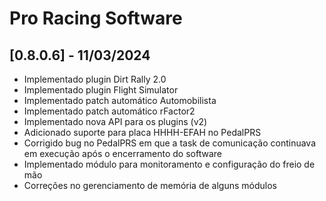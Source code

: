 # Pro Racing Software

## [0.8.0.6] - 11/03/2024

 - Implementado plugin Dirt Rally 2.0
 - Implementado plugin Flight Simulator
 - Implementado patch automático Automobilista
 - Implementado patch automático rFactor2
 - Implementado nova API para os plugins (v2)
 - Adicionado suporte para placa HHHH-EFAH no PedalPRS
 - Corrigido bug no PedalPRS em que a task de comunicação continuava em execução após o encerramento do software
 - Implementado módulo para monitoramento e configuração do freio de mão
 - Correções no gerenciamento de memória de alguns módulos
